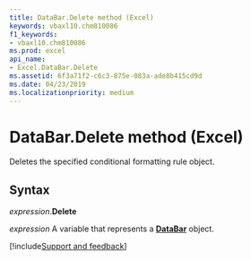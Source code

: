 ```yaml
---
title: DataBar.Delete method (Excel)
keywords: vbaxl10.chm810086
f1_keywords:
- vbaxl10.chm810086
ms.prod: excel
api_name:
- Excel.DataBar.Delete
ms.assetid: 6f3a71f2-c6c3-875e-083a-ade8b415cd9d
ms.date: 04/23/2019
ms.localizationpriority: medium
---
```



# DataBar.Delete method (Excel)

Deletes the specified conditional formatting rule object.


## Syntax

_expression_.**Delete**

_expression_ A variable that represents a **[DataBar](Excel.DataBar.md)** object.




[!include[Support and feedback](~/includes/feedback-boilerplate.md)]